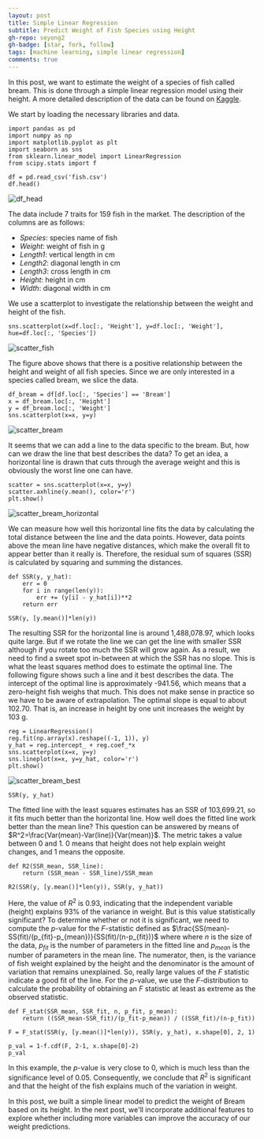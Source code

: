 ```yaml
---
layout: post
title: Simple Linear Regression 
subtitle: Predict Weight of Fish Species using Height
gh-repo: seyong2
gh-badge: [star, fork, follow]
tags: [machine learning, simple linear regression]
comments: true
---
```


In this post, we want to estimate the weight of a species of fish called bream. This is done through a simple linear regression model using their height. A more detailed description of the data can be found on [Kaggle](https://www.kaggle.com/datasets/aungpyaeap/fish-market?resource=download).

We start by loading the necessary libraries and data.

```
import pandas as pd
import numpy as np
import matplotlib.pyplot as plt
import seaborn as sns
from sklearn.linear_model import LinearRegression
from scipy.stats import f

df = pd.read_csv('fish.csv')
df.head()
```
![df_head](https://github.com/seyong2/seyong2.github.io/blob/master/assets/img/figures_simple_linear_regression/df_head.png?raw=true)

The data include 7 traits for 159 fish in the market. The description of the columns are as follows:

- *Species*: species name of fish
- *Weight*: weight of fish in g
- *Length1*: vertical length in cm
- *Length2*: diagonal length in cm
- *Length3*: cross length in cm
- *Height*: height in cm
- *Width*: diagonal width in cm

We use a scatterplot to investigate the relationship between the weight and height of the fish.

```
sns.scatterplot(x=df.loc[:, 'Height'], y=df.loc[:, 'Weight'], hue=df.loc[:, 'Species'])
```
![scatter_fish](https://github.com/seyong2/seyong2.github.io/blob/master/assets/img/figures_simple_linear_regression/scatter_fish.png?raw=true)

The figure above shows that there is a positive relationship between the height and weight of all fish species. Since we are only interested in a species called bream, we slice the data.

```
df_bream = df[df.loc[:, 'Species'] == 'Bream']
x = df_bream.loc[:, 'Height']
y = df_bream.loc[:, 'Weight']
sns.scatterplot(x=x, y=y)
```

![scatter_bream](https://github.com/seyong2/seyong2.github.io/blob/master/assets/img/figures_simple_linear_regression/scatter_bream.png?raw=true)

It seems that we can add a line to the data specific to the bream. But, how can we draw the line that best describes the data? To get an idea, a horizontal line is drawn that cuts through the average weight and this is obviously the worst line one can have. 

```
scatter = sns.scatterplot(x=x, y=y)
scatter.axhline(y.mean(), color='r')
plt.show()
```

![scatter_bream_horizontal](https://github.com/seyong2/seyong2.github.io/blob/master/assets/img/figures_simple_linear_regression/scatter_bream_horizontal.png?raw=true)


We can measure how well this horizontal line fits the data by calculating the total distance between the line and the data points. However, data points above the mean line have negative distances, which make the overall fit to appear better than it really is. Therefore, the residual sum of squares (SSR) is calculated by squaring and summing the distances.

```
def SSR(y, y_hat):
    err = 0
    for i in range(len(y)):
        err += (y[i] - y_hat[i])**2
    return err

SSR(y, [y.mean()]*len(y))
```

The resulting SSR for the horizontal line is around 1,488,078.97, which looks quite large. But if we rotate the line we can get the line with smaller SSR although if you rotate too much the SSR will grow again. As a result, we need to find a sweet spot in-between at which the SSR has no slope. This is what the least squares method does to estimate the optimal line. The following figure shows such a line and it best describes the data. The intercept of the optimal line is approximately -941.56, which means that a zero-height fish weighs that much. This does not make sense in practice so we have to be aware of extrapolation. The optimal slope is equal to about 102.70. That is, an increase in height by one unit increases the weight by 103 g.

```
reg = LinearRegression()
reg.fit(np.array(x).reshape((-1, 1)), y)
y_hat = reg.intercept_ + reg.coef_*x
sns.scatterplot(x=x, y=y)
sns.lineplot(x=x, y=y_hat, color='r')
plt.show()
```

![scatter_bream_best](https://github.com/seyong2/seyong2.github.io/blob/master/assets/img/figures_simple_linear_regression/scatter_bream_best.png?raw=true)

```
SSR(y, y_hat)
```
The fitted line with the least squares estimates has an SSR of 103,699.21, so it fits much better than the horizontal line. How well does the fitted line work better than the mean line? This question can be answered by means of $R^2=\frac{Var(mean)-Var(line)}{Var(mean)}$. The metric takes a value between 0 and 1. 0 means that height does not help explain weight changes, and 1 means the opposite.

```
def R2(SSR_mean, SSR_line):
    return (SSR_mean - SSR_line)/SSR_mean

R2(SSR(y, [y.mean()]*len(y)), SSR(y, y_hat))
```

Here, the value of $R^2$ is 0.93, indicating that the independent variable (height) explains 93% of the variance in weight. But is this value statistically significant? To determine whether or not it is significant, we need to compute the $p$-value for the $F$-statistic defined as $\frac{SS(mean)-SS(fit)/(p_{fit}-p_{mean})}{SS(fit)/(n-p_{fit})}$ where where $n$ is the size of the data, $p_{fit}$ is the number of parameters in the fitted line and $p_{mean}$ is the number of parameters in the mean line. The numerator, then, is the variance of fish weight explained by the height and the denominator is the amount of variation that remains unexplained. So, really large values of the $F$ statistic indicate a good fit of the line. For the $p$-value, we use the $F$-distribution to calculate the probability of obtaining an $F$ statistic at least as extreme as the observed statistic.

```
def F_stat(SSR_mean, SSR_fit, n, p_fit, p_mean):
    return ((SSR_mean-SSR_fit)/(p_fit-p_mean)) / ((SSR_fit)/(n-p_fit))

F = F_stat(SSR(y, [y.mean()]*len(y)), SSR(y, y_hat), x.shape[0], 2, 1)

p_val = 1-f.cdf(F, 2-1, x.shape[0]-2)
p_val
```

In this example, the $p$-value is very close to 0, which is much less than the significance level of 0.05. Consequently, we conclude that $R^2$ is significant and that the height of the fish explains much of the variation in weight.

In this post, we built a simple linear model to predict the weight of Bream based on its height. In the next post, we'll incorporate additional features to explore whether including more variables can improve the accuracy of our weight predictions.
